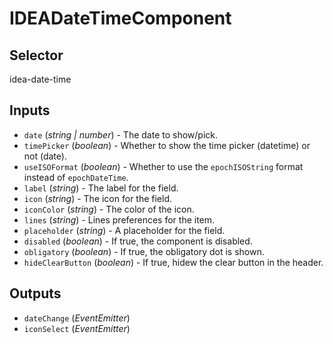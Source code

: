 # IDEADateTimeComponent

## Selector

idea-date-time

## Inputs

- `date` (*string | number*) - The date to show/pick.
- `timePicker` (*boolean*) - Whether to show the time picker (datetime) or not (date).
- `useISOFormat` (*boolean*) - Whether to use the `epochISOString` format instead of `epochDateTime`.
- `label` (*string*) - The label for the field.
- `icon` (*string*) - The icon for the field.
- `iconColor` (*string*) - The color of the icon.
- `lines` (*string*) - Lines preferences for the item.
- `placeholder` (*string*) - A placeholder for the field.
- `disabled` (*boolean*) - If true, the component is disabled.
- `obligatory` (*boolean*) - If true, the obligatory dot is shown.
- `hideClearButton` (*boolean*) - If true, hidew the clear button in the header.

## Outputs

- `dateChange` (*EventEmitter<any>*) 
- `iconSelect` (*EventEmitter<void>*) 
